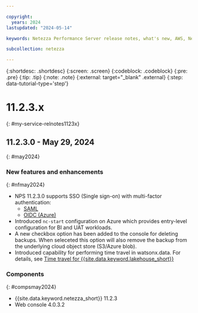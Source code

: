 ```yaml
---

copyright:
  years: 2024
lastupdated: "2024-05-14"

keywords: Netezza Performance Server release notes, what's new, AWS, Netezza on AWS

subcollection: netezza

---
```


{:shortdesc: .shortdesc}
{:screen: .screen}
{:codeblock: .codeblock}
{:pre: .pre}
{:tip: .tip}
{:note: .note}
{:external: target="_blank" .external}
{:step: data-tutorial-type='step'}

# 11.2.3.x
{: #my-service-relnotes1123x}

## 11.2.3.0 - May 29, 2024
{: #may2024}

### New features and enhancements
{: #nfmay2024}

- NPS 11.2.3.0 supports SSO (Single sign-on) with multi-factor authentication:
    - [SAML](/docs/netezza?topic=netezza-samliamauth)
    - [OIDC (Azure)](/docs/netezza?topic=netezza-oidciamauth)
- Introduced `nc-start` configuration on Azure which provides entry-level configuration for BI and UAT workloads. 
- A new checkbox option has been added to the console for deleting backups. When seleceted this option will also remove the backup from the underlying cloud object store (S3/Azure blob).
- Introduced capability for performing time travel in watsonx.data. For details, see [Time travel for {{site.data.keyword.lakehouse_short}}](/docs/netezza?topic=netezza-querying_watsonx.data)

### Components
{: #compsmay2024}

- {{site.data.keyword.netezza_short}} 11.2.3
- Web console 4.0.3.2
